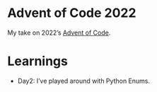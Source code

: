 # Advent of Code 2022

My take on 2022’s [Advent of Code](https://adventofcode.com/2022/).

# Learnings

- Day2: I’ve played around with Python Enums.
